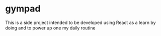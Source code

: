 # gympad
This is a side project intended to be developed using React as a learn by doing and to power up one my daily routine
